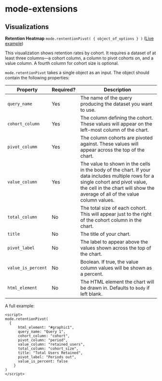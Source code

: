 # mode-extensions

## Visualizations

**Retention Heatmap**
`mode.rententionPivot( { object_of_options } )`  ([Live example](https://modeanalytics.com/modeanalytics/reports/f25a1764f2b4))

This visualization shows retention rates by cohort. It requires a dataset of at least three columns&mdash;a cohort column, a column to pivot cohorts on, and a value column. A fourth column for cohort size is optional.

`mode.retentionPivot` takes a single object as an input. The object should contain the following properties:

Property | Required? | Description
--- | --- | ---
`query_name` | Yes | The name of the query producing the dataset you want to use.
`cohort_column` | Yes | The column defining the cohort. These values will appear on the left-most column of the chart.
`pivot_columm` | Yes | The column cohorts are pivoted against. These values will appear across the top of the chart.
`value_column` | Yes | The value to shown in the cells in the body of the chart. If your data includes multiple rows for a single cohort and pivot value, the cell in the chart will show the average of all of the value column values.
`total_column` | No | The total size of each cohort. This will appear just to the right of the cohort column in the chart.
`title` | No | The title of your chart.
`pivot_label` | No | The label to appear above the values shown across the top of the chart.
`value_is_percent` | No | Boolean. If true, the value column values will be shown as a percent.
`html_element` | No | The HTML element the chart will be drawn in. Defaults to `body` if left blank.

A full example:

```
<script>
mode.retentionPivot(
  {
      html_element: "#graphic1",
      query_name: "Query 1",
      cohort_column: "cohort",
      pivot_column: "period",
      value_column: "retained_users",
      total_column: "cohort_size",
      title: "Total Users Retained",
      pivot_label: "Periods out",
      value_is_percent: false
    }
)
</script>
```